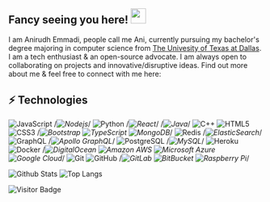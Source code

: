 ## Fancy seeing you here! <img src="https://raw.githubusercontent.com/aemmadi/aemmadi/master/wave.gif" width="30px">

I am Anirudh Emmadi, people call me Ani, currently pursuing my bachelor's degree majoring in computer science from [The Univesity of Texas at Dallas](https://utdallas.edu/). I am a tech enthusiast & an open-source advocate. I am always open to collaborating on projects and innovative/disruptive ideas. Find out more about me & feel free to connect with me here:

## ⚡ Technologies

![JavaScript](https://img.shields.io/badge/-JavaScript-black?style=flat-square&logo=javascript)
/*![Nodejs](https://img.shields.io/badge/-Nodejs-black?style=flat-square&logo=Node.js)*/
![Python](https://img.shields.io/badge/-Python-black?style=flat-square&logo=Python)
/*![React](https://img.shields.io/badge/-React-black?style=flat-square&logo=react)*/
/*![Java](https://img.shields.io/badge/-java-E34A86?style=flat-square&logo=java)*/
![C++](https://img.shields.io/badge/-C++-00599C?style=flat-square&logo=c)
![HTML5](https://img.shields.io/badge/-HTML5-E34F26?style=flat-square&logo=html5&logoColor=white)
![CSS3](https://img.shields.io/badge/-CSS3-1572B6?style=flat-square&logo=css3)
/*![Bootstrap](https://img.shields.io/badge/-Bootstrap-563D7C?style=flat-square&logo=bootstrap)
![TypeScript](https://img.shields.io/badge/-TypeScript-007ACC?style=flat-square&logo=typescript)
![MongoDB](https://img.shields.io/badge/-MongoDB-black?style=flat-square&logo=mongodb)*/
![Redis](https://img.shields.io/badge/-Redis-black?style=flat-square&logo=Redis)
/*![ElasticSearch](https://img.shields.io/badge/-ElasticSearch-005571?style=flat-square&logo=elasticsearch)*/
![GraphQL](https://img.shields.io/badge/-GraphQL-E10098?style=flat-square&logo=graphql)
/*![Apollo GraphQL](https://img.shields.io/badge/-Apollo%20GraphQL-311C87?style=flat-square&logo=apollo-graphql)*/
![PostgreSQL](https://img.shields.io/badge/-PostgreSQL-336791?style=flat-square&logo=postgresql)
/*![MySQL](https://img.shields.io/badge/-MySQL-black?style=flat-square&logo=mysql)*/
![Heroku](https://img.shields.io/badge/-Heroku-430098?style=flat-square&logo=heroku)
![Docker](https://img.shields.io/badge/-Docker-black?style=flat-square&logo=docker)
/*![DigitalOcean](https://img.shields.io/badge/-Digital%20Ocean-darkblue?style=flat-square&logo=digitalocean)
![Amazon AWS](https://img.shields.io/badge/Amazon%20AWS-232F3E?style=flat-square&logo=amazon-aws)
![Microsoft Azure](https://img.shields.io/badge/Microsoft%20Azure-232F7E?style=flat-square&logo=microsoft-azure)
![Google Cloud](https://img.shields.io/badge/Google%20Cloud-black?style=flat-square&logo=google-cloud)*/
![Git](https://img.shields.io/badge/-Git-black?style=flat-square&logo=git)
![GitHub](https://img.shields.io/badge/-GitHub-181717?style=flat-square&logo=github)
/*![GitLab](https://img.shields.io/badge/-GitLab-FCA121?style=flat-square&logo=gitlab)
![BitBucket](https://img.shields.io/badge/-BitBucket-darkblue?style=flat-square&logo=bitbucket)
![Raspberry Pi](https://img.shields.io/badge/-Raspberry%20Pi-C51A4A?style=flat-square&logo=Raspberry-Pi)*/

![Github Stats](https://github-readme-stats.vercel.app/api?username=JasurbekUz&count_private=true&show_icons=true&include_all_commits=true)
![Top Langs](https://github-readme-stats.vercel.app/api/top-langs/?username=JasurbekUz&hide=TeX&layout=compact)

![Visitor Badge](https://visitor-badge.laobi.icu/badge?page_id=aemmadi.aemmadi)
